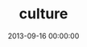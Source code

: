 ---
layout: series
series: "culture"
permalink: "/culture/"
title: "culture"
date: 2013-09-16 00:00:00
endDate: 2013-10-06 00:00:00
description: "Examining the current state, key influences, and trends of American culture and comparing them to Kingdom culture--identifying outages and teaching counter-cultural traits."
src: "http://s3.amazonaws.com/crossroads-media/images/legacy/content/190x110_culture.jpg"
---